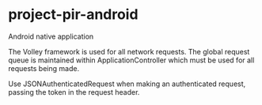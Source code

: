project-pir-android
===================

Android native application

The Volley framework is used for all network requests. The global request queue is maintained within
ApplicationController which must be used for all requests being made.

Use JSONAuthenticatedRequest when making an authenticated request, passing the token in the request header.
